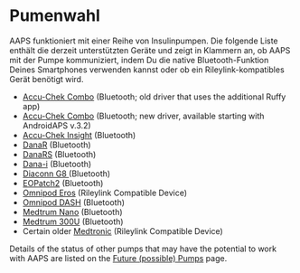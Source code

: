 # Pumenwahl

AAPS funktioniert mit einer Reihe von Insulinpumpen.  Die folgende Liste enthält die derzeit unterstützten Geräte und zeigt in Klammern an, ob AAPS mit der Pumpe kommuniziert, indem Du die native Bluetooth-Funktion Deines Smartphones verwenden kannst oder ob ein Rileylink-kompatibles Gerät benötigt wird.

- [Accu-Chek Combo](../CompatiblePumps/Accu-Chek-Combo-Pump.md)  (Bluetooth; old driver that uses the additional Ruffy app)
- [Accu-Chek Combo](../CompatiblePumps/Accu-Chek-Combo-Pump-v2.md) (Bluetooth; new driver, available starting with AndroidAPS v.3.2)
- [Accu-Chek Insight](../CompatiblePumps/Accu-Chek-Insight-Pump.md) (Bluetooth)
- [DanaR](../CompatiblePumps/DanaR-Insulin-Pump.md) (Bluetooth)
- [DanaRS](../CompatiblePumps/DanaRS-Insulin-Pump.md) (Bluetooth)
- [Dana-i](../CompatiblePumps/DanaRS-Insulin-Pump.md) (Bluetooth)
- [Diaconn G8 ](../CompatiblePumps/DiaconnG8.md)  (Bluetooth)
- [EOPatch2](../CompatiblePumps/EOPatch2.md) (Bluetooth)
- [Omnipod Eros](../CompatiblePumps/OmnipodEros.md)  (Rileylink Compatible Device)
- [Omnipod DASH](../CompatiblePumps/OmnipodDASH.md)  (Bluetooth)
- [Medtrum Nano](../CompatiblePumps/MedtrumNano.md)  (Bluetooth)
- [Medtrum 300U](../CompatiblePumps/MedtrumNano.md)  (Bluetooth)
- Certain older [Medtronic](../CompatiblePumps/MedtronicPump.md) (Rileylink Compatible Device)

Details of the status of other pumps that may have the potential to work with AAPS are listed on the [Future (possible) Pumps](../CompatiblePumps/Future-possible-Pump-Drivers.md) page.
